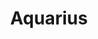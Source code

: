 ---
layout: symbols
title: Aquarius
emoji: aquarius
permalink: ♒.html
image: assets/img/3moji/aquarius.png
---